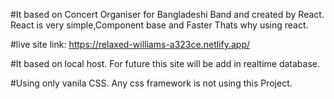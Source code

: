#It based on Concert Organiser for Bangladeshi Band and created by React.
React is very simple,Component base and Faster Thats why using react.


#live site link:
https://relaxed-williams-a323ce.netlify.app/


#It based on local host.
For future this site will be add in realtime database.

#Using only vanila CSS.
Any css framework is not using this Project.
